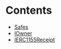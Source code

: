 

# Contents
- [Safes](Safes.sol/contract.Safes.md)
- [IOwner](Safes.sol/interface.IOwner.md)
- [IERC1155Receipt](Safes.sol/interface.IERC1155Receipt.md)
